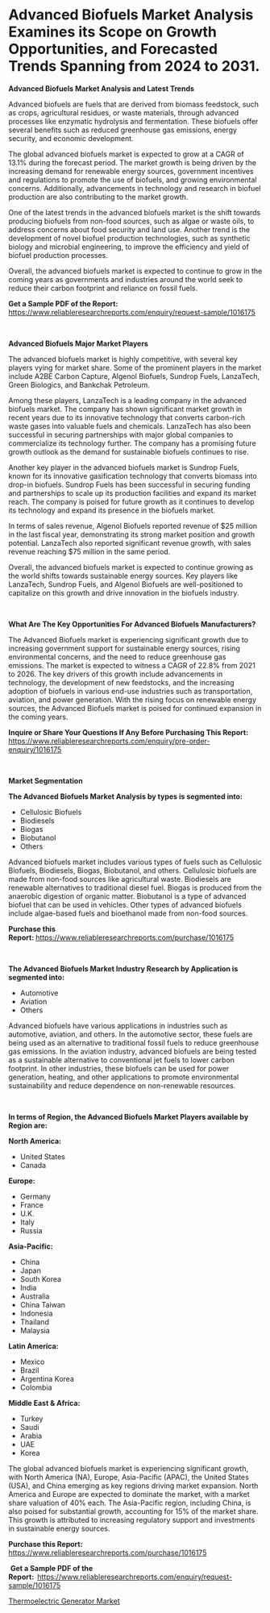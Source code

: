 <p><h1>Advanced Biofuels Market Analysis Examines its Scope on Growth Opportunities, and Forecasted Trends Spanning from 2024 to 2031.</h1></p><p><strong>Advanced Biofuels Market Analysis and Latest Trends</strong></p>
<p><p>Advanced biofuels are fuels that are derived from biomass feedstock, such as crops, agricultural residues, or waste materials, through advanced processes like enzymatic hydrolysis and fermentation. These biofuels offer several benefits such as reduced greenhouse gas emissions, energy security, and economic development.</p><p>The global advanced biofuels market is expected to grow at a CAGR of 13.1% during the forecast period. The market growth is being driven by the increasing demand for renewable energy sources, government incentives and regulations to promote the use of biofuels, and growing environmental concerns. Additionally, advancements in technology and research in biofuel production are also contributing to the market growth.</p><p>One of the latest trends in the advanced biofuels market is the shift towards producing biofuels from non-food sources, such as algae or waste oils, to address concerns about food security and land use. Another trend is the development of novel biofuel production technologies, such as synthetic biology and microbial engineering, to improve the efficiency and yield of biofuel production processes.</p><p>Overall, the advanced biofuels market is expected to continue to grow in the coming years as governments and industries around the world seek to reduce their carbon footprint and reliance on fossil fuels.</p></p>
<p><strong>Get a Sample PDF of the Report:&nbsp;</strong> <a href="https://www.reliableresearchreports.com/enquiry/request-sample/1016175">https://www.reliableresearchreports.com/enquiry/request-sample/1016175</a></p>
<p>&nbsp;</p>
<p><strong>Advanced Biofuels Major Market Players</strong></p>
<p><p>The advanced biofuels market is highly competitive, with several key players vying for market share. Some of the prominent players in the market include A2BE Carbon Capture, Algenol Biofuels, Sundrop Fuels, LanzaTech, Green Biologics, and Bankchak Petroleum.</p><p>Among these players, LanzaTech is a leading company in the advanced biofuels market. The company has shown significant market growth in recent years due to its innovative technology that converts carbon-rich waste gases into valuable fuels and chemicals. LanzaTech has also been successful in securing partnerships with major global companies to commercialize its technology further. The company has a promising future growth outlook as the demand for sustainable biofuels continues to rise.</p><p>Another key player in the advanced biofuels market is Sundrop Fuels, known for its innovative gasification technology that converts biomass into drop-in biofuels. Sundrop Fuels has been successful in securing funding and partnerships to scale up its production facilities and expand its market reach. The company is poised for future growth as it continues to develop its technology and expand its presence in the biofuels market.</p><p>In terms of sales revenue, Algenol Biofuels reported revenue of $25 million in the last fiscal year, demonstrating its strong market position and growth potential. LanzaTech also reported significant revenue growth, with sales revenue reaching $75 million in the same period.</p><p>Overall, the advanced biofuels market is expected to continue growing as the world shifts towards sustainable energy sources. Key players like LanzaTech, Sundrop Fuels, and Algenol Biofuels are well-positioned to capitalize on this growth and drive innovation in the biofuels industry.</p></p>
<p>&nbsp;</p>
<p><strong>What Are The Key Opportunities For Advanced Biofuels Manufacturers?</strong></p>
<p><p>The Advanced Biofuels market is experiencing significant growth due to increasing government support for sustainable energy sources, rising environmental concerns, and the need to reduce greenhouse gas emissions. The market is expected to witness a CAGR of 22.8% from 2021 to 2026. The key drivers of this growth include advancements in technology, the development of new feedstocks, and the increasing adoption of biofuels in various end-use industries such as transportation, aviation, and power generation. With the rising focus on renewable energy sources, the Advanced Biofuels market is poised for continued expansion in the coming years.</p></p>
<p><strong>Inquire or Share Your Questions If Any Before Purchasing This Report:</strong> <a href="https://www.reliableresearchreports.com/enquiry/pre-order-enquiry/1016175">https://www.reliableresearchreports.com/enquiry/pre-order-enquiry/1016175</a></p>
<p>&nbsp;</p>
<p><strong>Market Segmentation</strong></p>
<p><strong>The Advanced Biofuels Market Analysis by types is segmented into:</strong></p>
<p><ul><li>Cellulosic Biofuels</li><li>Biodiesels</li><li>Biogas</li><li>Biobutanol</li><li>Others</li></ul></p>
<p><p>Advanced biofuels market includes various types of fuels such as Cellulosic Biofuels, Biodiesels, Biogas, Biobutanol, and others. Cellulosic biofuels are made from non-food sources like agricultural waste. Biodiesels are renewable alternatives to traditional diesel fuel. Biogas is produced from the anaerobic digestion of organic matter. Biobutanol is a type of advanced biofuel that can be used in vehicles. Other types of advanced biofuels include algae-based fuels and bioethanol made from non-food sources.</p></p>
<p><strong>Purchase this Report:&nbsp;</strong><a href="https://www.reliableresearchreports.com/purchase/1016175">https://www.reliableresearchreports.com/purchase/1016175</a></p>
<p>&nbsp;</p>
<p><strong>The Advanced Biofuels Market Industry Research by Application is segmented into:</strong></p>
<p><ul><li>Automotive</li><li>Aviation</li><li>Others</li></ul></p>
<p><p>Advanced biofuels have various applications in industries such as automotive, aviation, and others. In the automotive sector, these fuels are being used as an alternative to traditional fossil fuels to reduce greenhouse gas emissions. In the aviation industry, advanced biofuels are being tested as a sustainable alternative to conventional jet fuels to lower carbon footprint. In other industries, these biofuels can be used for power generation, heating, and other applications to promote environmental sustainability and reduce dependence on non-renewable resources.</p></p>
<p>&nbsp;</p>
<p><strong>In terms of Region, the Advanced Biofuels Market Players available by Region are:</strong></p>
<p>
    <p> <strong> North America: </strong>
        <ul>
            <li>United States</li>
            <li>Canada</li>
        </ul>
        </p> 
    <p> <strong> Europe: </strong>
        <ul>
            <li>Germany</li>
            <li>France</li>
            <li>U.K.</li>
            <li>Italy</li>
            <li>Russia</li>
        </ul>
        </p> 
    <p> <strong> Asia-Pacific: </strong>
        <ul>
            <li>China</li>
            <li>Japan</li>
            <li>South Korea</li>
            <li>India</li>
            <li>Australia</li>
            <li>China Taiwan</li>
            <li>Indonesia</li>
            <li>Thailand</li>
            <li>Malaysia</li>
        </ul>
        </p> 
    <p> <strong> Latin America: </strong>
        <ul>
            <li>Mexico</li>
            <li>Brazil</li>
            <li>Argentina Korea</li>
            <li>Colombia</li>
        </ul>
        </p> 
    <p> <strong> Middle East & Africa: </strong>
        <ul>
            <li>Turkey</li>
            <li>Saudi</li>
            <li>Arabia</li>
            <li>UAE</li>
            <li>Korea</li>
        </ul>
    </p>
    </p>
<p><p>The global advanced biofuels market is experiencing significant growth, with North America (NA), Europe, Asia-Pacific (APAC), the United States (USA), and China emerging as key regions driving market expansion. North America and Europe are expected to dominate the market, with a market share valuation of 40% each. The Asia-Pacific region, including China, is also poised for substantial growth, accounting for 15% of the market share. This growth is attributed to increasing regulatory support and investments in sustainable energy sources.</p></p>
<p><strong>Purchase this Report: </strong><a href="https://www.reliableresearchreports.com/purchase/1016175">https://www.reliableresearchreports.com/purchase/1016175</a></p>
<p>&nbsp;<strong>Get a Sample PDF of the Report:&nbsp;&nbsp;</strong><a href="https://www.reliableresearchreports.com/enquiry/request-sample/1016175">https://www.reliableresearchreports.com/enquiry/request-sample/1016175</a></p>
<p><strong></strong></p>
<p><p><a href="https://github.com/WillieWoodard/Market-Research-Report-List-4/blob/main/thermoelectric-generator-market.md">Thermoelectric Generator Market</a></p></p>